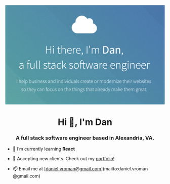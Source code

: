 <img align="center" alt="danSocialCard" src="https://github.com/munbgy/munbgy/blob/main/socialcard.png?raw=true">

<h1 align="center">Hi 👋, I'm Dan </h1>
<h3 align="center">A full stack software engineer based in Alexandria, VA.</h3>

- 🌱 I’m currently learning **React**
- 💼 Accepting new clients. Check out my [portfolio!](https://daniel-vroman.netlify.app)

- 📫 Email me at [daniel.vroman@gmail.com](mailto:daniel.vroman @gmail.com)

<!--
**munbgy/munbgy** is a ✨ _special_ ✨ repository because its `README.md` (this file) appears on your GitHub profile.

Here are some ideas to get you started:

- 🔭 I’m currently working on ...
- 🌱 I’m currently learning ...
- 👯 I’m looking to collaborate on ...
- 🤔 I’m looking for help with ...
- 💬 Ask me about ...
- 📫 How to reach me: ...
- 😄 Pronouns: ...
- ⚡ Fun fact: ...
-->
